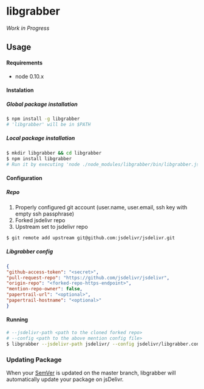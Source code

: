 libgrabber
==========

*Work in Progress*

Usage
-----

#### Requirements

- node 0.10.x

#### Instalation

##### Global package installation

```bash
$ npm install -g libgrabber
# 'libgrabber' will be in $PATH
```

##### Local package installation

```bash
$ mkdir libgrabber && cd libgrabber
$ npm install libgrabber
# Run it by executing 'node ./node_modules/libgrabber/bin/libgrabber.js'
```

#### Configuration

##### Repo

1. Properly configured git account (user.name, user.email, ssh key with empty ssh passphrase)
2. Forked jsdelivr repo
3. Upstream set to jsdelivr repo
```bash
$ git remote add upstream git@github.com:jsdelivr/jsdelivr.git
```

##### Libgrabber config

```json
{
"github-access-token": "<secret>",
"pull-request-repo": "https://github.com/jsdelivr/jsdelivr",
"origin-repo": "<forked-repo-https-endpoint>",
"mention-repo-owner": false,
"papertrail-url": "<optional>",
"papertrail-hostname": "<optional>"
}
```

#### Running

```bash
# --jsdelivr-path <path to the cloned forked repo>
# --config <path to the above mention config file>
$ libgrabber --jsdelivr-path jsdelivr/ --config jsdelivr/libgrabber.config.json
```

### Updating Package

When your [SemVer](http://semver.org/) is updated on the master branch, libgrabber will automatically update your package on jsDelivr.
